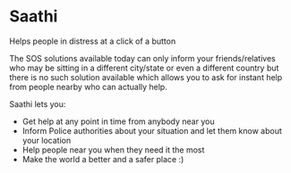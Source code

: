 # Saathi

Helps people in distress at a click of a button

The SOS solutions available today can only inform your friends/relatives who may be sitting in a different city/state or even a 
different country but there is no such solution available which allows you to ask for instant help from people nearby who 
can actually help.

Saathi lets you: 

- Get help at any point in time from anybody near you
- Inform Police authorities about your situation and let them know about your location
- Help people near you when they need it the most
- Make the world a better and a safer place :)
